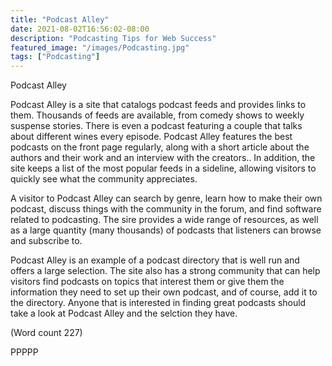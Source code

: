 ```yaml
---
title: "Podcast Alley"
date: 2021-08-02T16:56:02-08:00
description: "Podcasting Tips for Web Success"
featured_image: "/images/Podcasting.jpg"
tags: ["Podcasting"]
---
```


Podcast Alley 

Podcast Alley is a site that catalogs podcast feeds and
provides links to them. Thousands of feeds are
available, from comedy shows to weekly suspense
stories. There is even a podcast featuring a couple that
talks about different wines every episode. Podcast Alley
features the best podcasts on the front page regularly,
along with a short article about the authors and their
work and an interview with the creators.. In addition,
the site keeps a list of the most popular feeds in a
sideline, allowing visitors to quickly see what the
community appreciates.

A visitor to Podcast Alley can search by genre, learn
how to make their own podcast, discuss things with the
community in the forum, and find software related to
podcasting. The sire provides a wide range of resources,
as well as a large quantity (many thousands) of podcasts
that listeners can browse and subscribe to.

Podcast Alley is an example of a podcast directory that
is well run and offers a large selection. The site also has
a strong community that can help visitors find podcasts
on topics that interest them or give them the
information they need to set up their own podcast, and
of course, add it to the directory. Anyone that is
interested in finding great podcasts should take a look at
Podcast Alley and the selction they have.
                         
(Word count 227)

PPPPP
